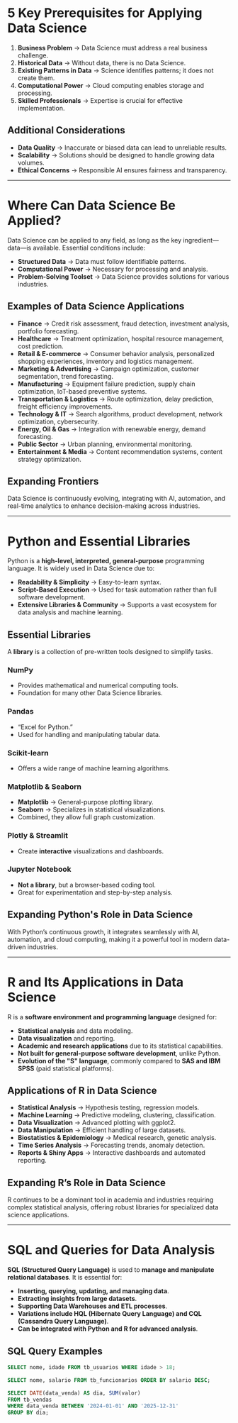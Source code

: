 # 5 Key Prerequisites for Applying Data Science  

1. **Business Problem** → Data Science must address a real business challenge.  
2. **Historical Data** → Without data, there is no Data Science.  
3. **Existing Patterns in Data** → Science identifies patterns; it does not create them.  
4. **Computational Power** → Cloud computing enables storage and processing.  
5. **Skilled Professionals** → Expertise is crucial for effective implementation.  

## Additional Considerations  
- **Data Quality** → Inaccurate or biased data can lead to unreliable results.  
- **Scalability** → Solutions should be designed to handle growing data volumes.  
- **Ethical Concerns** → Responsible AI ensures fairness and transparency.  

---
# Where Can Data Science Be Applied? 

Data Science can be applied to any field, as long as the key ingredient—data—is available. Essential conditions include:  
- **Structured Data** → Data must follow identifiable patterns.  
- **Computational Power** → Necessary for processing and analysis.  
- **Problem-Solving Toolset** → Data Science provides solutions for various industries.  

## Examples of Data Science Applications  

- **Finance** → Credit risk assessment, fraud detection, investment analysis, portfolio forecasting.  
- **Healthcare** → Treatment optimization, hospital resource management, cost prediction.  
- **Retail & E-commerce** → Consumer behavior analysis, personalized shopping experiences, inventory and logistics management.  
- **Marketing & Advertising** → Campaign optimization, customer segmentation, trend forecasting.  
- **Manufacturing** → Equipment failure prediction, supply chain optimization, IoT-based preventive systems.  
- **Transportation & Logistics** → Route optimization, delay prediction, freight efficiency improvements.  
- **Technology & IT** → Search algorithms, product development, network optimization, cybersecurity.  
- **Energy, Oil & Gas** → Integration with renewable energy, demand forecasting.  
- **Public Sector** → Urban planning, environmental monitoring.  
- **Entertainment & Media** → Content recommendation systems, content strategy optimization.  

## Expanding Frontiers  
Data Science is continuously evolving, integrating with AI, automation, and real-time analytics to enhance decision-making across industries. 

--- 
# Python and Essential Libraries  
 

Python is a **high-level, interpreted, general-purpose** programming language. It is widely used in Data Science due to:  
- **Readability & Simplicity** → Easy-to-learn syntax.  
- **Script-Based Execution** → Used for task automation rather than full software development.  
- **Extensive Libraries & Community** → Supports a vast ecosystem for data analysis and machine learning.  

## Essential Libraries  

A **library** is a collection of pre-written tools designed to simplify tasks.  

### NumPy  
- Provides mathematical and numerical computing tools.  
- Foundation for many other Data Science libraries.  

### Pandas  
- “Excel for Python.”  
- Used for handling and manipulating tabular data.  

### Scikit-learn  
- Offers a wide range of machine learning algorithms.  

### Matplotlib & Seaborn  
- **Matplotlib** → General-purpose plotting library.  
- **Seaborn** → Specializes in statistical visualizations.  
- Combined, they allow full graph customization.  

### Plotly & Streamlit  
- Create **interactive** visualizations and dashboards.  

### Jupyter Notebook  
- **Not a library**, but a browser-based coding tool.  
- Great for experimentation and step-by-step analysis.  

## Expanding Python's Role in Data Science  
With Python’s continuous growth, it integrates seamlessly with AI, automation, and cloud computing, making it a powerful tool in modern data-driven industries.  

--- 
# R and Its Applications in Data Science  
 
R is a **software environment and programming language** designed for:  
- **Statistical analysis** and data modeling.  
- **Data visualization** and reporting.  
- **Academic and research applications** due to its statistical capabilities.  
- **Not built for general-purpose software development**, unlike Python.  
- **Evolution of the "S" language**, commonly compared to **SAS and IBM SPSS** (paid statistical platforms).  

## Applications of R in Data Science  

- **Statistical Analysis** → Hypothesis testing, regression models.  
- **Machine Learning** → Predictive modeling, clustering, classification.  
- **Data Visualization** → Advanced plotting with ggplot2.  
- **Data Manipulation** → Efficient handling of large datasets.  
- **Biostatistics & Epidemiology** → Medical research, genetic analysis.  
- **Time Series Analysis** → Forecasting trends, anomaly detection.  
- **Reports & Shiny Apps** → Interactive dashboards and automated reporting.  

## Expanding R’s Role in Data Science  
R continues to be a dominant tool in academia and industries requiring complex statistical analysis, offering robust libraries for specialized data science applications.  

---  
# SQL and Queries for Data Analysis  

**SQL (Structured Query Language)** is used to **manage and manipulate relational databases**. It is essential for:  
- **Inserting, querying, updating, and managing data**.  
- **Extracting insights from large datasets**.  
- **Supporting Data Warehouses and ETL processes**.  
- **Variations include HQL (Hibernate Query Language) and CQL (Cassandra Query Language)**.  
- **Can be integrated with Python and R for advanced analysis**.  

## SQL Query Examples  

```sql
SELECT nome, idade FROM tb_usuarios WHERE idade > 18;
```
```sql
SELECT nome, salario FROM tb_funcionarios ORDER BY salario DESC;
```
```sql
SELECT DATE(data_venda) AS dia, SUM(valor)
FROM tb_vendas
WHERE data_venda BETWEEN '2024-01-01' AND '2025-12-31'
GROUP BY dia;
```


